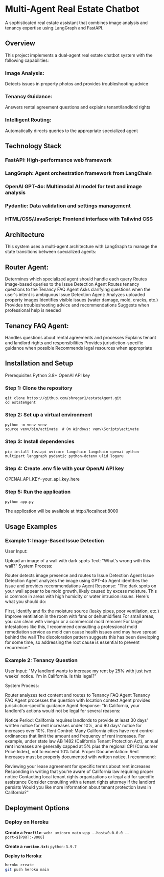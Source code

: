# Multi-Agent Real Estate Chatbot
A sophisticated real estate assistant that combines image analysis and tenancy expertise using LangGraph and FastAPI.

## Overview
This project implements a dual-agent real estate chatbot system with the following capabilities:

### Image Analysis: 
Detects issues in property photos and provides troubleshooting advice
### Tenancy Guidance: 
Answers rental agreement questions and explains tenant/landlord rights
### Intelligent Routing: 
Automatically directs queries to the appropriate specialized agent

## Technology Stack
### FastAPI: High-performance web framework
### LangGraph: Agent orchestration framework from LangChain
### OpenAI GPT-4o: Multimodal AI model for text and image analysis
### Pydantic: Data validation and settings management
### HTML/CSS/JavaScript: Frontend interface with Tailwind CSS

## Architecture
This system uses a multi-agent architecture with LangGraph to manage the state transitions between specialized agents:

## Router Agent:
Determines which specialized agent should handle each query
Routes image-based queries to the Issue Detection Agent
Routes tenancy questions to the Tenancy FAQ Agent
Asks clarifying questions when the user's intent is ambiguous
Issue Detection Agent:
Analyzes uploaded property images
Identifies visible issues (water damage, mold, cracks, etc.)
Provides troubleshooting advice and recommendations
Suggests when professional help is needed

## Tenancy FAQ Agent:
Handles questions about rental agreements and processes
Explains tenant and landlord rights and responsibilities
Provides jurisdiction-specific guidance when possible
Recommends legal resources when appropriate

## Installation and Setup
Prerequisites
Python 3.8+
OpenAI API key
### Step 1: Clone the repository
```
git clone https://github.com/shregar1/estateAgent.git
cd estateAgent
```
### Step 2: Set up a virtual environment
```
python -m venv venv
source venv/bin/activate  # On Windows: venv\Scripts\activate
```
### Step 3: Install dependencies
```
pip install fastapi uvicorn langchain langchain-openai python-multipart langgraph pydantic python-dotenv ulid loguru
```
### Step 4: Create .env file with your OpenAI API key
OPENAI_API_KEY=your_api_key_here
### Step 5: Run the application
```
python app.py
```
The application will be available at http://localhost:8000

## Usage Examples
### Example 1: Image-Based Issue Detection
User Input:

Upload an image of a wall with dark spots
Text: "What's wrong with this wall?"
System Process:

Router detects image presence and routes to Issue Detection Agent
Issue Detection Agent analyzes the image using GPT-4o
Agent identifies the issue and provides recommendations
Agent Response:
"The dark spots on your wall appear to be mold growth, likely caused by excess moisture. This is common in areas with high humidity or water intrusion issues. Here's what you should do:

First, identify and fix the moisture source (leaky pipes, poor ventilation, etc.)
Improve ventilation in the room with fans or dehumidifiers
For small areas, you can clean with vinegar or a commercial mold remover
For larger infestations like this, I recommend consulting a professional mold remediation service as mold can cause health issues and may have spread behind the wall
The discoloration pattern suggests this has been developing for some time, so addressing the root cause is essential to prevent recurrence."

### Example 2: Tenancy Question
User Input:
"My landlord wants to increase my rent by 25% with just two weeks' notice. I'm in California. Is this legal?"

System Process:

Router analyzes text content and routes to Tenancy FAQ Agent
Tenancy FAQ Agent processes the question with location context
Agent provides jurisdiction-specific guidance
Agent Response:
"In California, your landlord's actions would not be legal for several reasons:

Notice Period: California requires landlords to provide at least 30 days' written notice for rent increases under 10%, and 90 days' notice for increases over 10%.
Rent Control: Many California cities have rent control ordinances that limit the amount and frequency of rent increases. For example, under state law AB 1482 (California Tenant Protection Act), annual rent increases are generally capped at 5% plus the regional CPI (Consumer Price Index), not to exceed 10% total.
Proper Documentation: Rent increases must be properly documented with written notice.
I recommend:

Reviewing your lease agreement for specific terms about rent increases
Responding in writing that you're aware of California law requiring proper notice
Contacting local tenant rights organizations or legal aid for specific assistance
Consider consulting with a tenant rights attorney if the landlord persists
Would you like more information about tenant protection laws in California?"

## Deployment Options
### Deploy on Heroku

**Create a `Procfile`:**
```web: uvicorn main:app --host=0.0.0.0 --port=${PORT:-8000}```

**Create a `runtime.txt`:**
```python-3.9.7```

**Deploy to Heroku:**
```bash
heroku create
git push heroku main

